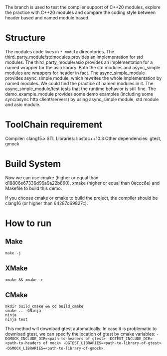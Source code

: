 The branch is used to test the compiler support of C++20 modules, explore the
practice with C++20 modules and compare the coding style between header based
and named module based.

# Structure

The modules code lives in `*_module` direcotories. The third_party_module/stdmodules
provides an implementation for std modules. The third_party_module/asio provides an
implementation for a named wrapper for the asio library. Both the std modules and async_simple
modules are wrappers for header in fact. The async_simple_module provides
async_simple module, which rewrites the whole implementation by named modules. We could
find the practice of named modules in it. The async_simple_module/test tests that the runtime
behavior is still fine. The demo_example_module provides some demo examples 
(including some sync/async http client/servers) by using async_simple module, std module and
asio module.

# ToolChain requirement

Compiler: clang15.x
STL Libraries: libstdc++10.3
Other dependencies: gtest, gmock

# Build System

Now we can use cmake (higher or equal than d18806e67336d96a9a22b860), xmake (higher or equal than 0eccc6e) and Makefile to build this demo.

If you choose cmake or xmake to build the project, the compiler should be clang16 (or higher than 64287d69827c).

# How to run

## Make
```
make -j
```

## XMake

```
xmake && xmake -r
```

## CMake

```
mkdir build_cmake && cd build_cmake
cmake .. -GNinja
ninja
ninja test
```

This method will download gtest automatically. In case it is problematic to download gtest, we can specify the location
of gtest by cmake variables: `-DGMOCK_INCLUDE_DIR=<path-to-headers of gtest> -DGTEST_INCLUDE_DIR=<path-to-headers of mock> -DGTEST_LIBRARIES=<path-to-library-of-gtest>  -DGMOCK_LIBRARIES=<path-to-library-of-gmock>`.
